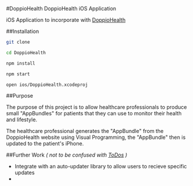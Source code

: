 #DoppioHealth
DoppioHealth iOS Application

iOS Application to incorporate with [DoppioHealth](https://github.com/tmhn/doppio)

##Installation
```bash
git clone

cd DoppioHealth

npm install

npm start

open ios/DoppioHealth.xcodeproj
```

##Purpose

The purpose of this project is to allow healthcare professionals to produce small "AppBundles" for patients that they can use to monitor their health and lifestyle. 

The healthcare professional generates the "AppBundle" from the DoppioHealth website using Visual Programming, the "AppBundle" then is updated to the patient's iPhone. 


##Further Work
_\( not to be confused with [ToDos](https://github.com/tmhn/doppio-health/blob/master/todo.md) \)_

- Integrate with an auto-updater library to allow users to recieve specific updates
- 
